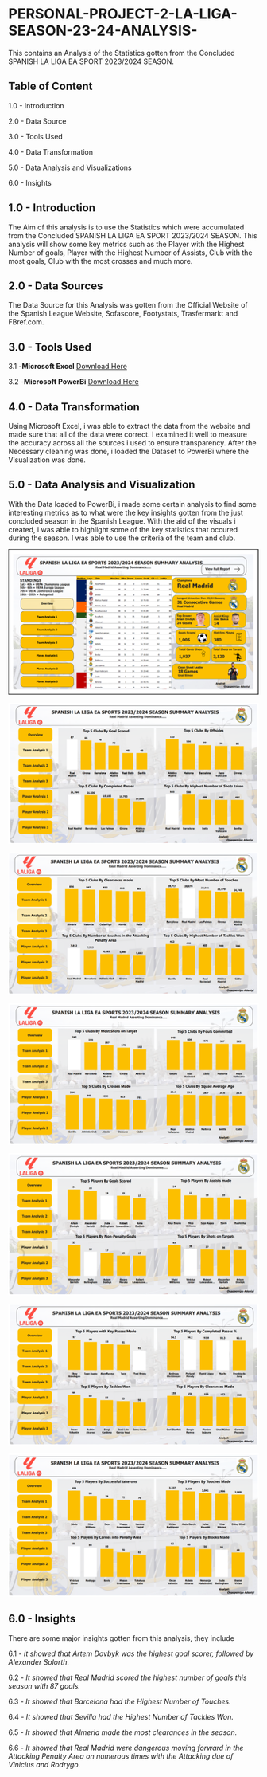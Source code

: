 # PERSONAL-PROJECT-2-LA-LIGA-SEASON-23-24-ANALYSIS-
This contains an Analysis of the Statistics gotten from the Concluded SPANISH LA LIGA EA SPORT 2023/2024 SEASON. 

## Table of Content
1.0 - Introduction

2.0 - Data Source

3.0 - Tools Used

4.0 - Data Transformation

5.0 - Data Analysis and Visualizations

6.0 - Insights

## 1.0 - Introduction
The Aim of this analysis is to use the Statistics which were accumulated from the Concluded SPANISH LA LIGA EA SPORT 2023/2024 SEASON. 
This analysis will show some key metrics such as the Player with the Highest Number of goals, Player with the Highest Number of Assists, Club with the most goals, Club with the most crosses and much more. 

## 2.0 - Data Sources
The Data Source for this Analysis was gotten from the Official Website of the Spanish League Website, Sofascore, Footystats, Trasfermarkt and FBref.com.  

## 3.0 - Tools Used
3.1 -**Microsoft Excel** [Download Here](www.microsoft.com)

3.2 -**Microsoft PowerBi** [Download Here](www.microsoft.com)

## 4.0 - Data Transformation
Using Microsoft Excel, i was able to extract the data from the website and made sure that all of the data were correct. I examined it well to measure the accuracy across all the sources i used to ensure transparency. After the Necessary cleaning was done, i loaded the Dataset to PowerBi where the Visualization was done. 

## 5.0 - Data Analysis and Visualization 
With the Data loaded to PowerBi, i made some certain analysis to find some interesting metrics as to what were the key insights gotten from the just concluded season in the Spanish League. 
With the aid of the visuals i created, i was able to highlight some of the key statistics that occured during the season. I was able to use the criteria of the team and club. 

![](Overview.png)

![](TeamAnalysis1.png)

![](TeamAnalysis2.png)

![](TeamAnalysis3.png)

![](PlayerAnalysis1.png)

![](PlayerAnalysis2.png)

![](PlayerAnalysis3.png)


## 6.0 - Insights 
There are some major insights gotten from this analysis, they include

6.1 - *It showed that Artem Dovbyk was the highest goal scorer, followed by Alexander Solorth.*

6.2 - *It showed that Real Madrid scored the highest number of goals this season with 87 goals.*

6.3 - *It showed that Barcelona had the Highest Number of Touches.*

6.4 - *It showed that Sevilla had the Highest Number of Tackles Won.*

6.5 - *It showed that Almeria made the most clearances in the season.*

6.6 - *It showed that Real Madrid were dangerous moving forward in the Attacking Penalty Area on numerous times with the Attacking due of Vinicius and Rodrygo.*
